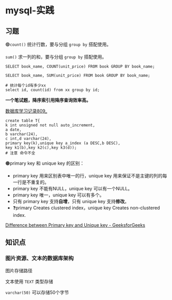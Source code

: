 # mysql-实践

## 习题

🟢`count()` 统计行数，要与分组 `group by` 搭配使用。

`sum()` 求一列的和，要与分组 `group by` 搭配使用。

```mysql
SELECT book_name, COUNT(unit_price) FROM book GROUP BY book_name;

SELECT book_name, SUM(unit_price) FROM book GROUP BY book_name;

# 统计每个id有多少xx
select id, count(id) from xx group by id; 
```

**一个笔试题，降序索引用降序查询效率高。**

[数据库学习记录809_](https://blog.csdn.net/u013712847/article/details/52161008)

```mysql
create table T{
k int unsigned not null auto_increment,
a date,
b varchar(24),
c int,d varchar(24),
primary key(k),unique key a_index (a DESC,b DESC),
key k1(b),key k2(c),key k3(d));
# 注意 命令不全
```

🟠primary key 和 unique key 的区别：

- primary key 用来区别表中唯一的行，unique key 用来保证不是主键的列的每一行是不重复的。
- primary key 不能有NULL，unique key 可以有一个NULL。
- primary key 唯一，unique key 可以有多个。
- 只有 primary key 支持**自增**，只有 unique key 支持**修改**。
- ❓primary  Creates clustered index，unique key Creates non-clustered index.

[Difference between Primary key and Unique key - GeeksforGeeks](https://www.geeksforgeeks.org/difference-between-primary-key-and-unique-key/)

## 知识点

### 图片资源、文本的数据库架构

图片存储路径

文本使用 `TEXT` 类型存储

`varchar(50)` 可以存储50个字节

